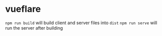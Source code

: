 # vueflare

`npm run build` will build client and server files into `dist`
`npm run serve` will run the server after building
